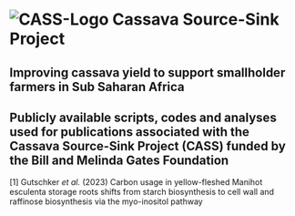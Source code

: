 # ![CASS-Logo](https://cass-research.org/wp-content/uploads/2019/05/CASS-Logo_freigestellt.png) Cassava Source-Sink Project 
## Improving cassava yield to support smallholder farmers in Sub Saharan Africa 

## Publicly available scripts, codes and analyses used for publications associated with the Cassava Source-Sink Project (CASS) funded by the Bill and Melinda Gates Foundation

[1] Gutschker *et al.* (2023)
    Carbon usage in yellow-fleshed Manihot esculenta storage roots shifts from starch biosynthesis to cell wall and raffinose biosynthesis via the myo-inositol pathway
